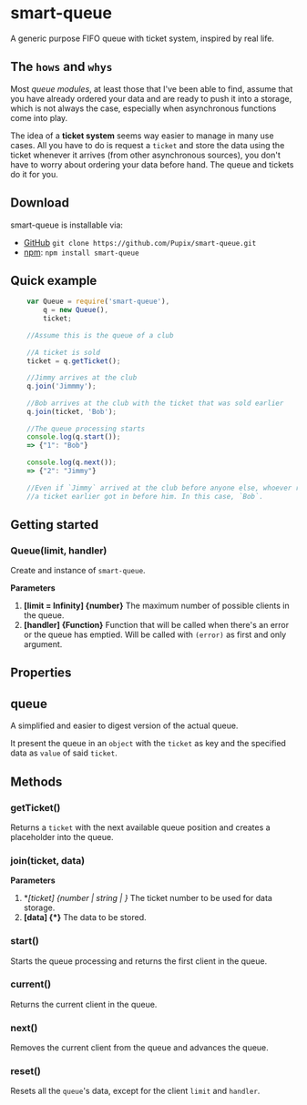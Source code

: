 # smart-queue
A generic purpose FIFO queue with ticket system, inspired by real life.

## The `hows` and `whys` 

Most *queue modules*, at least those that I've been able to find, assume that
you have already ordered your data and are ready to push it into a storage,
which is not always the case, especially when asynchronous functions come into play.

The idea of a **ticket system** seems way easier to manage in many use cases. All
you have to do is request a `ticket` and store the data using the ticket whenever it
arrives (from other asynchronous sources), you don't have to worry about ordering
your data before hand. The queue and tickets do it for you.

## Download
smart-queue is installable via:

- [GitHub](https://github.com/Pupix/smart-queue) `git clone https://github.com/Pupix/smart-queue.git`
- [npm](https://www.npmjs.com/): `npm install smart-queue`

## Quick example

```js
    var Queue = require('smart-queue'),
        q = new Queue(),
        ticket;
    
    //Assume this is the queue of a club
    
    //A ticket is sold
    ticket = q.getTicket();
    
    //Jimmy arrives at the club
    q.join('Jimmmy');
    
    //Bob arrives at the club with the ticket that was sold earlier
    q.join(ticket, 'Bob');
    
    //The queue processing starts
    console.log(q.start());
    => {"1": "Bob"}
    
    console.log(q.next());
    => {"2": "Jimmy"}
    
    //Even if `Jimmy` arrived at the club before anyone else, whoever reserved
    //a ticket earlier got in before him. In this case, `Bob`.

```

## Getting started

### Queue(limit, handler)

Create and instance of `smart-queue`.

**Parameters**

1. **[limit = Infinity] {number}** The maximum number of possible clients in the queue.
2. **[handler] {Function}** Function that will be called when there's an error or the queue has emptied. Will be called with `(error)` as first and only argument.

## Properties

## queue

A simplified and easier to digest version of the actual queue.

It present the queue in an `object` with the `ticket` as key and the specified data as `value` of said `ticket`.

## Methods

### getTicket()

Returns a `ticket` with the next available queue position and creates a placeholder into the queue.

### join(ticket, data)

**Parameters**

1. **[ticket] {number | string | *}** The ticket number to be used for data storage.
2. **[data] {*}** The data to be stored.

### start()

Starts the queue processing and returns the first client in the queue.

### current()

Returns the current client in the queue.

### next()

Removes the current client from the queue and advances the queue.

### reset()

Resets all the `queue`'s data, except for the client `limit` and `handler`.
